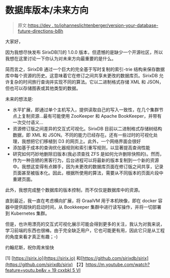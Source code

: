 # 数据库版本/未来方向

> 原文:[https://dev . to/johanneslichtenberger/version-your-database-future-directions-b8h](https://dev.to/johanneslichtenberger/version-your-database-future-directions-b8h)

大家好，

因为我想尽快发布 SirixDB[1]的 1.0.0 版本，但遗憾的是缺少一个开源社区，所以我想在这里讨论一下你认为对未来方向最重要的是什么。

简而言之，SirixDB 通过一个巨大的完全基于写时复制的索引-trie 结构来保存数据库中每个资源的历史。这意味着它在修订之间共享未更改的数据库页。SirixDB 允许复杂的时间旅行查询并实现不同的算法。它以二进制格式存储 XML 和 JSON，但也可以存储图表或其他类型的数据。

未来的想法是:

*   水平扩展，即通过单个主机写入，提供读取自己的写入一致性，在几个集群节点上复制资源...最有可能使用 ZooKeeper 和 Apache BookKeeper，并带有一次交付语义...
*   资源修订版之间差异的交互式可视化。SirixDB 目前以二进制格式存储树结构数据，即 XML 和 JSON。不同的能力已经存在。还有一些过时的可视化处理，我想把它们移植到 D3 的网页上。此外，一个网络界面会很好
*   添加基于成本的查询优化器规则和索引重写规则，以显著提高查询性能
*   研究如何巧妙地删除旧版本(我必须查找 ZFS 是如何允许删除快照的)。然而，作为一种丑陋的黑客行为，后台进程可以将最新的版本复制到一个新的资源中。我想这变得有点棘手，因为未更改的数据库页面在修订版之间共享，记录页面甚至被版本化。因此，根据所使用的算法，需要从不同版本的页面片段中重建页面。

此外，我想完成整个数据库的版本控制，而不仅仅是数据库中的资源。

直到最近，我一直在考虑横向扩展，将 GraalVM 用于本机映像，即在 docker 容器中提供超快的启动时间，从 Bookkeeper 集群中进行读写操作，并将一切部署到 Kubernetes 集群。

但是，也许用漂亮的交互式可视化展示可能会得到更多的关注，我认为对我来说，学习前端的东西也很棒。由于完全缺乏用户，它也可能更有用，因此它只是从工程的角度来看才真正有趣；-)

约翰尼斯，祝你周末愉快

[1] [https://sirix.io](https://sirix.io) 和[https://github.com/sirixdb/sirix](https://github.com/sirixdb/sirix)
【2】[https://m.youtube.com/watch?feature=youtu.be&v = 19 cxxbkl 5 VI](https://m.youtube.com/watch?feature=youtu.be&v=l9CXXBkl5vI)